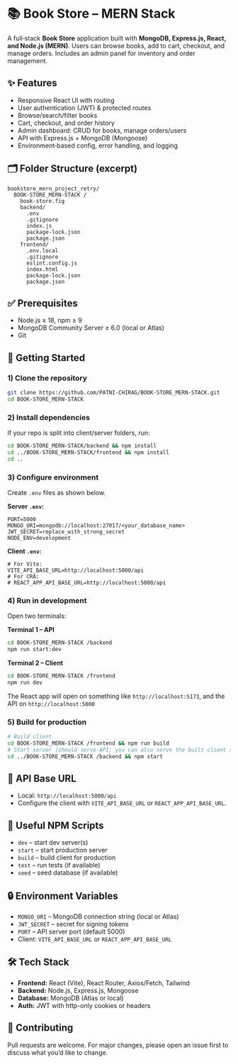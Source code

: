 # 📚 Book Store – MERN Stack
A full‑stack **Book Store** application built with **MongoDB, Express.js, React, and Node.js (MERN)**. Users can browse books, add to cart, checkout, and manage orders. Includes an admin panel for inventory and order management.
## ✨ Features
- Responsive React UI with routing
- User authentication (JWT) & protected routes
- Browse/search/filter books
- Cart, checkout, and order history
- Admin dashboard: CRUD for books, manage orders/users
- API with Express.js + MongoDB (Mongoose)
- Environment‑based config, error handling, and logging

## 🗂️ Folder Structure (excerpt)
```text
bookstore_mern_project_retry/
  BOOK-STORE_MERN-STACK /
    book-store.fig
    backend/
      .env
      .gitignore
      index.js
      package-lock.json
      package.json
    frontend/
      .env.local
      .gitignore
      eslint.config.js
      index.html
      package-lock.json
      package.json
```

## ✅ Prerequisites
- Node.js ≥ 18, npm ≥ 9
- MongoDB Community Server ≥ 6.0 (local or Atlas)
- Git

## 🚀 Getting Started

### 1) Clone the repository
```bash
git clone https://github.com/PATNI-CHIRAG/BOOK-STORE_MERN-STACK.git
cd BOOK-STORE_MERN-STACK
```

### 2) Install dependencies
If your repo is split into client/server folders, run:
```bash
cd BOOK-STORE_MERN-STACK/backend && npm install
cd ../BOOK-STORE_MERN-STACK/frontend && npm install
cd ..
```

### 3) Configure environment
Create `.env` files as shown below.

**Server `.env`:**
```env
PORT=5000
MONGO_URI=mongodb://localhost:27017/<your_database_name>
JWT_SECRET=replace_with_strong_secret
NODE_ENV=development
```

**Client `.env`:**
```env
# For Vite:
VITE_API_BASE_URL=http://localhost:5000/api
# For CRA:
# REACT_APP_API_BASE_URL=http://localhost:5000/api
```

### 4) Run in development
Open two terminals:

**Terminal 1 – API**
```bash
cd BOOK-STORE_MERN-STACK /backend
npm run start:dev
```

**Terminal 2 – Client**
```bash
cd BOOK-STORE_MERN-STACK /frontend
npm run dev
```

The React app will open on something like `http://localhost:5173`, and the API on `http://localhost:5000` 

### 5) Build for production
```bash
# Build client
cd BOOK-STORE_MERN-STACK /frontend && npm run build
# Start server (should serve API; you can also serve the built client statically or deploy separately)
cd ../BOOK-STORE_MERN-STACK /backend && npm start
```

## 🔗 API Base URL
- Local: `http://localhost:5000/api`
- Configure the client with `VITE_API_BASE_URL` or `REACT_APP_API_BASE_URL`.

## 🧪 Useful NPM Scripts
- `dev` – start dev server(s)
- `start` – start production server
- `build` – build client for production
- `test` – run tests (if available)
- `seed` – seed database (if available)

## 🔒 Environment Variables
- `MONGO_URI` – MongoDB connection string (local or Atlas)
- `JWT_SECRET` – secret for signing tokens
- `PORT` – API server port (default 5000)
- Client: `VITE_API_BASE_URL` or `REACT_APP_API_BASE_URL`

## 🛠️ Tech Stack
- **Frontend:** React (Vite), React Router, Axios/Fetch, Tailwind 
- **Backend:** Node.js, Express.js, Mongoose
- **Database:** MongoDB (Atlas or local)
- **Auth:** JWT with http-only cookies or headers


## 🤝 Contributing
Pull requests are welcome. For major changes, please open an issue first to discuss what you’d like to change.

